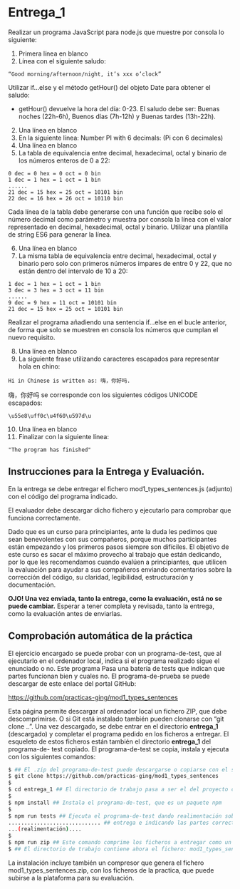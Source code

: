 # Entrega_1

Realizar un programa JavaScript para node.js que muestre por consola lo siguiente:

1) Primera línea en blanco
2) Línea con el siguiente saludo:

```
“Good morning/afternoon/night, it’s xxx o’clock”
```

Utilizar if...else y el método getHour() del objeto Date para obtener el saludo:

- getHour() devuelve la hora del día: 0-23. El saludo debe ser: Buenas noches (22h-6h),
Buenos días (7h-12h) y Buenas tardes (13h-22h).
2) Una línea en blanco
3) En la siguiente línea: Number PI with 6 decimals: (Pi con 6 decimales)
4) Una línea en blanco
5) La tabla de equivalencia entre decimal, hexadecimal, octal y binario de los números enteros
de 0 a 22:

```
0 dec = 0 hex = 0 oct = 0 bin
1 dec = 1 hex = 1 oct = 1 bin
......
21 dec = 15 hex = 25 oct = 10101 bin
22 dec = 16 hex = 26 oct = 10110 bin
```

Cada línea de la tabla debe generarse con una función que recibe solo el número decimal
como parámetro y muestra por consola la línea con el valor representado en decimal,
hexadecimal, octal y binario. Utilizar una plantilla de string ES6 para generar la línea.

6) Una línea en blanco
7) La misma tabla de equivalencia entre decimal, hexadecimal, octal y binario pero solo con
primeros números impares de entre 0 y 22, que no están dentro del intervalo de 10 a 20:

```
1 dec = 1 hex = 1 oct = 1 bin
3 dec = 3 hex = 3 oct = 11 bin
......
9 dec = 9 hex = 11 oct = 10101 bin
21 dec = 15 hex = 25 oct = 10101 bin

```
Realizar el programa añadiendo una sentencia if...else en el bucle anterior, de forma que
solo se muestren en consola los números que cumplan el nuevo requisito.

8) Una línea en blanco
9) La siguiente frase utilizando caracteres escapados para representar hola en chino:
```
Hi in Chinese is written as: 嗨，你好吗.
```
嗨，你好吗 se corresponde con los siguientes códigos UNICODE escapados:
```
\u55e8\uff0c\u4f60\u597d\u
```
10) Una línea en blanco
11) Finalizar con la siguiente línea:
```
"The program has finished"
```

## Instrucciones para la Entrega y Evaluación.

En la entrega se debe entregar el fichero mod1_types_sentences.js (adjunto) con el código del
programa indicado.

El evaluador debe descargar dicho fichero y ejecutarlo para comprobar que funciona
correctamente.

Dado que es un curso para principiantes, ante la duda les pedimos que sean benevolentes con
sus compañeros, porque muchos participantes están empezando y los primeros pasos siempre
son difíciles. El objetivo de este curso es sacar el máximo provecho al trabajo que están
dedicando, por lo que les recomendamos cuando evalúen a principiantes, que utilicen la
evaluación para ayudar a sus compañeros enviando comentarios sobre la corrección del código,
su claridad, legibilidad, estructuración y documentación.

**OJO! Una vez enviada, tanto la entrega, como la evaluación, está no se puede cambiar.**
Esperar a tener completa y revisada, tanto la entrega, como la evaluación antes de enviarlas.

## Comprobación automática de la práctica

El ejercicio encargado se puede probar con un programa-de-test, que al ejecutarlo en el ordenador
local, indica si el programa realizado sigue el enunciado o no. Este programa Pasa una batería de
tests que indican que partes funcionan bien y cuales no. El programa-de-prueba se puede
descargar de este enlace del portal GitHub:

<https://github.com/practicas-ging/mod1_types_sentences>

Esta página permite descargar al ordenador local un fichero ZIP, que debe descomprimirse. O si
Git está instalado también pueden clonarse con “git clone ..”. Una vez descargado, se debe entrar
en el directorio **entrega_1** (descargado) y completar el programa pedido en los ficheros a
entregar. El esqueleto de estos ficheros están también el directorio **entrega_1** del programa-de-
test copiado. El programa-de-test se copia, instala y ejecuta con los siguientes comandos:

```bash
$ ## El .zip del programa-de-test puede descargarse o copiarse con el siguiente comando:
$ git clone https://github.com/practicas-ging/mod1_types_sentences
$
$ cd entrega_1 ## El directorio de trabajo pasa a ser el del proyecto copiado: entrega_
$
$ npm install ## Instala el programa-de-test, que es un paquete npm
$
$ npm run tests ## Ejecuta el programa-de-test dando realimentación sobre la
............................. ## entrega e indicando las partes correctas e incorrectas.
...(realimentación)....
$
$ npm run zip ## Este comando comprime los ficheros a entregar como un fichero xx.zip
$ ## El directorio de trabajo contiene ahora el fichero: mod1_types_sentences.zip
```

La instalación incluye también un compresor que genera el fichero mod1_types_sentences.zip, con los
ficheros de la practica, que puede subirse a la plataforma para su evaluación.


